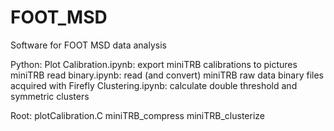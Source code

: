 # FOOT_MSD
Software for FOOT MSD data analysis

Python:
Plot Calibration.ipynb: export miniTRB calibrations to pictures
miniTRB read binary.ipynb: read (and convert) miniTRB raw data binary files acquired with Firefly
Clustering.ipynb: calculate double threshold and symmetric clusters

Root:
plotCalibration.C
miniTRB_compress
miniTRB_clusterize
